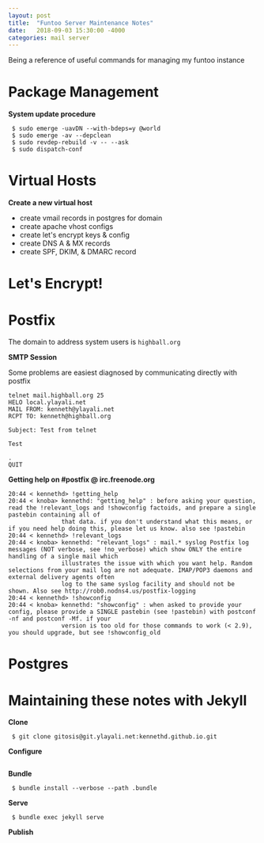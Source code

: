 ```yaml
---
layout: post
title:  "Funtoo Server Maintenance Notes"
date:   2018-09-03 15:30:00 -4000
categories: mail server
---
```


Being a reference of useful commands for managing my funtoo instance

# Package Management

**System update procedure**

```
 $ sudo emerge -uavDN --with-bdeps=y @world
 $ sudo emerge -av --depclean
 $ sudo revdep-rebuild -v -- --ask
 $ sudo dispatch-conf
```


# Virtual Hosts

**Create a new virtual host**

  * create vmail records in postgres for domain
  * create apache vhost configs
  * create let's encrypt keys & config
  * create DNS A & MX records
  * create SPF, DKIM, & DMARC record


# Let's Encrypt!



# Postfix

The domain to address system users is `highball.org`

**SMTP Session**

Some problems are easiest diagnosed by communicating directly with postfix

```
telnet mail.highball.org 25
HELO local.ylayali.net
MAIL FROM: kenneth@ylayali.net
RCPT TO: kenneth@highball.org

Subject: Test from telnet

Test

.
QUIT
```

**Getting help on #postfix @ irc.freenode.org**

```
20:44 < kennethd> !getting_help
20:44 < knoba> kennethd: "getting_help" : before asking your question, read the !relevant_logs and !showconfig factoids, and prepare a single pastebin containing all of 
               that data. if you don't understand what this means, or if you need help doing this, please let us know. also see !pastebin
20:44 < kennethd> !relevant_logs
20:44 < knoba> kennethd: "relevant_logs" : mail.* syslog Postfix log messages (NOT verbose, see !no_verbose) which show ONLY the entire handling of a single mail which 
               illustrates the issue with which you want help. Random selections from your mail log are not adequate. IMAP/POP3 daemons and external delivery agents often 
               log to the same syslog facility and should not be shown. Also see http://rob0.nodns4.us/postfix-logging
20:44 < kennethd> !showconfig
20:44 < knoba> kennethd: "showconfig" : when asked to provide your config, please provide a SINGLE pastebin (see !pastebin) with postconf -nf and postconf -Mf. if your 
               version is too old for those commands to work (< 2.9), you should upgrade, but see !showconfig_old
```

# Postgres




# Maintaining these notes with Jekyll

**Clone**

```
 $ git clone gitosis@git.ylayali.net:kennethd.github.io.git
```

**Configure**

```

```

**Bundle**

```
 $ bundle install --verbose --path .bundle
```

**Serve**

```
 $ bundle exec jekyll serve
```

**Publish**

```
```

